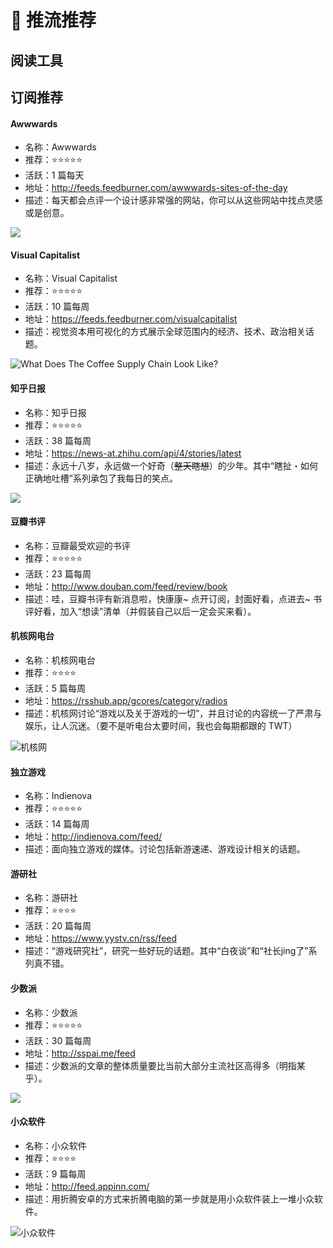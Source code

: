 # 📕 推流推荐

## 阅读工具

## 订阅推荐

#### Awwwards

- 名称：Awwwards
- 推荐：⭐⭐⭐⭐⭐
- 活跃：1 篇每天
- 地址：http://feeds.feedburner.com/awwwards-sites-of-the-day
- 描述：每天都会点评一个设计感非常强的网站，你可以从这些网站中找点灵感或是创意。

![](https://cdn.jsdelivr.net/gh/Lionad-Morotar/blog-cdn/image/other/20210317165040.png)

#### Visual Capitalist

- 名称：Visual Capitalist
- 推荐：⭐⭐⭐⭐⭐
- 活跃：10 篇每周
- 地址：https://feeds.feedburner.com/visualcapitalist
- 描述：视觉资本用可视化的方式展示全球范围内的经济、技术、政治相关话题。

![What Does The Coffee Supply Chain Look Like?](https://cdn.jsdelivr.net/gh/Lionad-Morotar/blog-cdn/image/other/20210317170201.png)

#### 知乎日报

- 名称：知乎日报
- 推荐：⭐⭐⭐⭐⭐
- 活跃：38 篇每周
- 地址：https://news-at.zhihu.com/api/4/stories/latest
- 描述：永远十八岁，永远做一个好奇（<del>整天瞎想</del>）的少年。其中“瞎扯・如何正确地吐槽”系列承包了我每日的笑点。

![](https://cdn.jsdelivr.net/gh/Lionad-Morotar/blog-cdn/image/other/20210317164046.png)

#### 豆瓣书评

- 名称：豆瓣最受欢迎的书评
- 推荐：⭐⭐⭐⭐⭐
- 活跃：23 篇每周
- 地址：http://www.douban.com/feed/review/book
- 描述：哇，豆瓣书评有新消息啦，快康康~ 点开订阅，封面好看，点进去~ 书评好看，加入“想读”清单（并假装自己以后一定会买来看）。

#### 机核网电台

- 名称：机核网电台
- 推荐：⭐⭐⭐⭐
- 活跃：5 篇每周
- 地址：https://rsshub.app/gcores/category/radios
- 描述：机核网讨论“游戏以及关于游戏的一切”，并且讨论的内容统一了严肃与娱乐，让人沉迷。（要不是听电台太要时间，我也会每期都跟的 TWT）

![机核网](https://cdn.jsdelivr.net/gh/Lionad-Morotar/blog-cdn/image/other/20210317161226.png)

#### 独立游戏

- 名称：Indienova
- 推荐：⭐⭐⭐⭐⭐
- 活跃：14 篇每周
- 地址：http://indienova.com/feed/
- 描述：面向独立游戏的媒体。讨论包括新游速递、游戏设计相关的话题。

#### 游研社

- 名称：游研社
- 推荐：⭐⭐⭐⭐
- 活跃：20 篇每周
- 地址：https://www.yystv.cn/rss/feed
- 描述：“游戏研究社”，研究一些好玩的话题。其中“白夜谈”和“社长jing了”系列真不错。

#### 少数派

- 名称：少数派
- 推荐：⭐⭐⭐⭐⭐
- 活跃：30 篇每周
- 地址：http://sspai.me/feed
- 描述：少数派的文章的整体质量要比当前大部分主流社区高得多（明指某乎）。

![](https://cdn.jsdelivr.net/gh/Lionad-Morotar/blog-cdn/image/other/20210317163159.png)

#### 小众软件

- 名称：小众软件
- 推荐：⭐⭐⭐⭐
- 活跃：9 篇每周
- 地址：http://feed.appinn.com/
- 描述：用折腾安卓的方式来折腾电脑的第一步就是用小众软件装上一堆小众软件。

![小众软件](https://cdn.jsdelivr.net/gh/Lionad-Morotar/blog-cdn/image/other/20210317162540.png)

<!-- <hr />

Warning，分割线以下的内容多和专业相关。

#### W3C News

- 名称：W3C News
- 推荐：⭐⭐⭐⭐⭐
- 活跃：3 篇每周
- 地址：https://www.w3.org/blog/news/feed
- 描述：通过这个订阅可以跟踪 W3C 小组的近况以及各 Web 规范的最新消息。既然 W3C 的愿景是“Leading the web to its full potential”，那么这个订阅就是“前沿的前沿”。

#### Fire Fox News

- 名称：Fire Fox News
- 推荐：⭐⭐⭐⭐
- 活跃：1 篇每月
- 地址：https://hacks.mozilla.org/feed/
- 描述：通过这个订阅可以跟踪火狐浏览器的近况。除了火狐更新带来的新功能以外，还会讨论一些编程、测试、编程语言以及各类 Web 前沿划题。

#### V8.dev

- 名称：V8.dev
- 推荐：⭐⭐⭐
- 活跃：1 篇每周
- 地址：https://v8.dev/blog.atom
- 描述：V8 是谷歌用 C++ 编写的高性能 JS 引擎。在 Chrome、Chrome Edge、Yandex 中使用的 JS 引擎就是 V8。通过这个订阅可以跟踪引擎的近况。

#### WebKit

- 名称：WebKit
- 推荐：⭐⭐⭐
- 活跃：1 篇每周
- 地址：https://webkit.org/feed/
- 描述：WebKit 是 Safari 以及众 macOS 应用程序中使用的浏览器引擎。通过这个订阅可以跟踪引擎的近况。

#### Chromium

- 名称：Chromium Blog
- 推荐：⭐⭐⭐
- 活跃：1 篇每周
- 地址：http://blog.chromium.org/atom.xml
- 描述：相关 Chromium 的新闻以及开发进展。

#### Github 个人动态

- 名称：Github 个人动态
- 推荐：⭐⭐⭐⭐⭐
- 活跃：视情况而定
- 地址：见下图
- 描述：可以订阅自己以及大佬的最新动态，康康谁星星了自己的项目或者大佬们最近又在关注些啥。相当于把你的 Github 个人首页的信息移到了推流中。

![Github 个人动态订阅地址](https://cdn.jsdelivr.net/gh/Lionad-Morotar/blog-cdn/image/other/20210317151612.png)

#### Github 仓库动态

- 名称：Github 仓库订阅
- 推荐：⭐⭐⭐⭐⭐
- 活跃：视情况而定
- 地址：https://github.com/{作者名称}/{项目名称}/commits/master.atom
- 描述：这个订阅适用于一些资源型仓库，比如“收集免费编程类书籍”这个仓库。作者给仓库推送的所有内容，你都可以快速的浏览，跟进查看或舍弃。同理，根据需要还可以选择订阅仓库的 PR、Issues 或是 Stars。 -->
